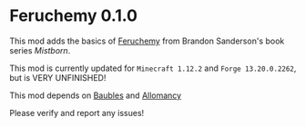 Feruchemy 0.1.0
=========

This mod adds the basics of [Feruchemy](http://coppermind.net/wiki/Feruchemy) from Brandon Sanderson's book series *Mistborn*. 

This mod is currently updated for `Minecraft 1.12.2` and `Forge 13.20.0.2262`, but is VERY UNFINISHED!

This mod depends on [Baubles](https://github.com/Azanor/Baubles) and [Allomancy](https://github.com/legobmw99/Allomancy)

Please verify and report any issues!
